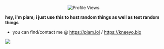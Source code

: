  <p align="center"> <img src="https://komarev.com/ghpvc/?username=peeyum" alt="Profile Views" /> </p>  


  **hey, i'm piam; i just use this to host random things as well as test random things**
  - you can find/contact me @ https://piam.lol / https://kneeyo.bio
<a href="discord://-/users/314223343177826305">
    <img class="discord" src="https://lanyard.cnrad.dev/api/610140494697332766?idleMessage=not%20upto%20anything%20&bg=:#080808&borderRadius=3px"></img>
</a>

